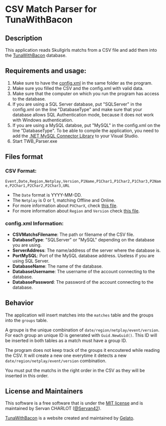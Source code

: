 # CSV Match Parser for TunaWithBacon

## Description

This application reads Skullgirls matchs from a CSV file and add them into the [TunaWithBacon](https://tunawithbacon.com/) database.

## Requirements and usage:

1. Make sure to have the [config.xml](config.xml) in the same folder as the program.
2. Make sure you filled the CSV and the config.xml with valid data.
3. Make sure that the computer on which you run the program has access to the database.
4. If you are using a SQL Server database, put "SQLServer" in the config.xml on the line "DatabaseType" and make sure that your database allows SQL Authentication mode, because it does not work with Windows authentication.
5. If you are using a MySQL databse, put "MySQL" in the config.xml on the line "DatabaseType". To be able to compile the application, you need to add the [.NET MySQL Connector Library](https://dev.mysql.com/downloads/connector/net/) to your Visual Studio.
6. Start TWB_Parser.exe

## Files format

### CSV Format:

`Event,Date,Region,Netplay,Version,P1Name,P1Char1,P1Char2,P1Char3,P2Name,P2Char1,P2Char2,P2Char3,URL`

* The `Date` format is YYYY-MM-DD.
* The `Netplay` is 0 or 1, matching Offline and Online.
* For more information about `PXCharX`, check [this file](TWB_Parser/CharEnum.cs).
* For more information about `Region` and `Version` check [this file](TWB_Parser/CSVFileLine.cs).

### config.xml Information:

* **CSVMatchsFilename**: The path or filename of the CSV file.
* **DatabaseType**: "SQLServer" or "MySQL" depending on the database you are using.
* **ServerAddress**: The name/address of the server where the database is.
* **PortMySQL**: Port of the MySQL database address. Useless if you are using SQL Server.
* **DatabaseName**: The name of the database.
* **DatabaseUsername**: The username of the account connecting to the database.
* **DatabasePassword**: The password of the account connecting to the database.

## Behavior

The application will insert matches into the `matches` table and the groups into the `groups` table.

A groupe is the unique combination of `date/region/netplay/event/version`. For each group an unique ID is generated with `Guid.NewGuid()`. This ID will be inserted in both tables as a match must have a group ID.

The program does not keep track of the groups it encoutered while reading the CSV. It will create a new one everytime it detects a new `date/region/netplay/event/version` combination.

You must put the matchs in the right order in the CSV as they will be inserted in this order. 

## License and Maintainers

This software is a free software that is under the [MIT license](LICENSE) and is maintained by Servan CHARLOT ([@Servan42](https://twitter.com/servan42)).

[TunaWithBacon](https://tunawithbacon.com/) is a website created and maintained by [Gelato](https://twitter.com/dairyfreegelato).
